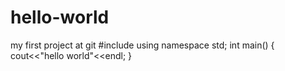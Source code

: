 # hello-world
my first project at git
#include<iostream>
using namespace std;
int main()
 {
 cout<<"hello world"<<endl;
 }
